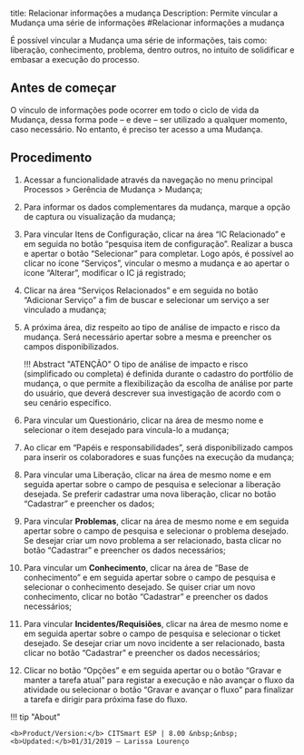 title: Relacionar informações a mudança
Description: Permite vincular a Mudança uma série de informações
#Relacionar informações a mudança 

É possível vincular a Mudança uma série de informações, tais como: liberação, conhecimento, problema, dentro outros, no intuito de solidificar e embasar a execução do processo.

Antes de começar
----------------

O vínculo de informações pode ocorrer em todo o ciclo de vida da Mudança, dessa
forma pode – e deve – ser utilizado a qualquer momento, caso necessário. No
entanto, é preciso ter acesso a uma Mudança.

Procedimento 
-------------

1.  Acessar a funcionalidade através da navegação no menu principal Processos \>
    Gerência de Mudança \> Mudança;

2.  Para informar os dados complementares da mudança, marque a opção de captura
    ou visualização da mudança;

3.  Para vincular Itens de Configuração, clicar na área “IC Relacionado” e em
    seguida no botão “pesquisa item de configuração”. Realizar a busca e apertar
    o botão “Selecionar” para completar. Logo após, é possível ao clicar no
    ícone “Serviços”, vincular o mesmo a mudança e ao apertar o ícone “Alterar”,
    modificar o IC já registrado;

4.  Clicar na área “Serviços Relacionados” e em seguida no botão “Adicionar
    Serviço” a fim de buscar e selecionar um serviço a ser vinculado a mudança;

5.  A próxima área, diz respeito ao tipo de análise de impacto e risco da
    mudança. Será necessário apertar sobre a mesma e preencher os campos
    disponibilizados.

    !!! Abstract "ATENÇÃO"
        O tipo de análise de impacto e risco (simplificado ou completa) é definida
        durante o cadastro do portfólio de mudança, o que permite a flexibilização
        da escolha de análise por parte do usuário, que deverá descrever sua
        investigação de acordo com o seu cenário específico.

6.  Para vincular um Questionário, clicar na área de mesmo nome e selecionar o
    item desejado para vincula-lo a mudança;

7.  Ao clicar em “Papéis e responsabilidades”, será disponibilizado campos para
    inserir os colaboradores e suas funções na execução da mudança;

8.  Para vincular uma Liberação, clicar na área de mesmo nome e em seguida
    apertar sobre o campo de pesquisa e selecionar a liberação desejada. Se
    preferir cadastrar uma nova liberação, clicar no botão “Cadastrar” e
    preencher os dados;

9.  Para vincular **Problemas**, clicar na área de mesmo nome e em seguida
    apertar sobre o campo de pesquisa e selecionar o problema desejado. Se
    desejar criar um novo problema a ser relacionado, basta clicar no botão
    “Cadastrar” e preencher os dados necessários;

10.  Para vincular um **Conhecimento**, clicar na área de “Base de conhecimento”
    e em seguida apertar sobre o campo de pesquisa e selecionar o conhecimento
    desejado. Se quiser criar um novo conhecimento, clicar no botão “Cadastrar”
    e preencher os dados necessários;

11.  Para vincular **Incidentes/Requisiões**, clicar na área de mesmo nome e em
    seguida apertar sobre o campo de pesquisa e selecionar o ticket desejado. Se
    desejar criar um novo incidente a ser relacionado, basta clicar no botão
    “Cadastrar” e preencher os dados necessários;

12.  Clicar no botão “Opções” e em seguida apertar ou o botão “Gravar e manter a
    tarefa atual” para registar a execução e não avançar o fluxo da atividade ou
    selecionar o botão “Gravar e avançar o fluxo” para finalizar a tarefa e
    dirigir para próxima fase do fluxo.
    
!!! tip "About"

    <b>Product/Version:</b> CITSmart ESP | 8.00 &nbsp;&nbsp;
    <b>Updated:</b>01/31/2019 – Larissa Lourenço

